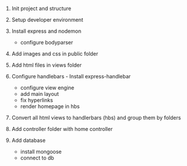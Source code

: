 1. Init project and structure
2. Setup developer environment
3. Install express and nodemon
    - configure bodyparser
4. Add images and css in public folder

5. Add html files in views folder

6. Configure handlebars - Install express-handlebar
    - configure view engine
    - add main layout
    - fix hyperlinks
    - render homepage in hbs
    
7. Convert all html views to handlerbars (hbs) and group them by folders

8. Add controller folder with home controller
9. Add database
    - install mongoose
    - connect to db

